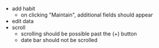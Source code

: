 - add habit
	- on clicking "Maintain", additional fields should appear
- edit data
- scroll
	- scrolling should be possible past the (+) button
	- date bar should not be scrolled